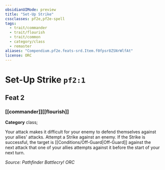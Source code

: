 ```yaml
---
obsidianUIMode: preview
title: "Set-Up Strike"
cssclasses: pf2e,pf2e-spell
tags:
  - trait/commander
  - trait/flourish
  - trait/common
  - category/class
  - remaster
aliases: "Compendium.pf2e.feats-srd.Item.f0fpsr8ZSNrWlfAt"
license: ORC
---
```

# Set-Up Strike `pf2:1`
## Feat 2
### [[commander]][[flourish]]

**Category** class; 




Your attack makes it difficult for your enemy to defend themselves against your allies' attacks. Attempt a Strike against an enemy. If the Strike is successful, the target is [[Conditions/Off-Guard|Off-Guard]] against the next attack that one of your allies attempts against it before the start of your next turn.

*Source: Pathfinder Battlecry!*
*ORC*